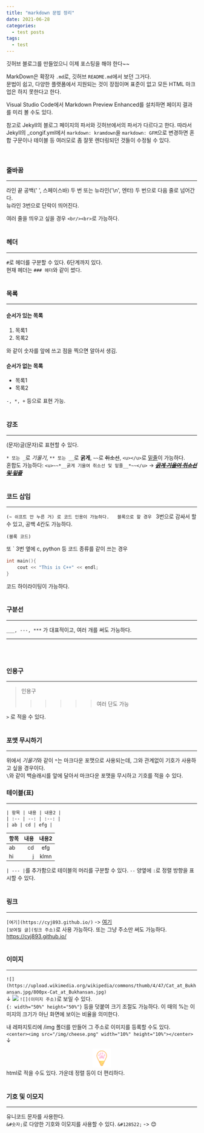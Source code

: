 ```yaml
---
title: "markdown 문법 정리"
date: 2021-06-28
categories:
  - test posts
tags:
  - test
---
```


깃허브 블로그를 만들었으니 이제 포스팅을 해야 한다~~

MarkDown은 확장자 `.md`로, 깃허브 `README.md`에서 보던 그거다.  
문법이 쉽고, 다양한 플랫폼에서 지원되는 것이 장점이며 표준이 없고 모든 HTML 마크업은 하지 못한다고 한다.

Visual Studio Code에서 Markdown Preview Enhanced를 설치하면 페이지 결과를 미리 볼 수도 있다.  

참고로 Jekyll의 블로그 페이지의 파서와 깃허브에서의 파서가 다르다고 한다. 따라서 Jekyll의 _congif.yml에서 `markdown: kramdown`을 `markdown: GFM`으로 변경하면 혼합 구문이나 테이블 등 여러모로 좀 잘못 렌더링되던 것들이 수정될 수 있다.  
<br/><br>

### 줄바꿈
---
라인 끝 공백(' ', 스페이스바) 두 번 또는 뉴라인('\n', 엔터) 두 번으로 다음 줄로 넘어간다.  
뉴라인 3번으로 단락이 띄어진다.

여러 줄을 띄우고 싶을 경우 `<br/><br>`로 가능하다.
<br/><br>

### 헤더
---
`#`로 헤더를 구분할 수 있다. 6단계까지 있다.  
현재 헤더는 `### 헤더`와 같이 썼다.
<br/><br>

### 목록
---
#### 순서가 있는 목록
1. 목록1
2. 목록2

와 같이 숫자를 앞에 쓰고 점을 찍으면 알아서 생김.

#### 순서가 없는 목록
- 목록1
- 목록2

`-, *, +` 등으로 표현 가능.
<br/><br>

### 강조
---
(문자)글(문자)로 표현할 수 있다.  

`* 또는 _`로 *기울기*, `** 또는 __`로 **굵게**, `~~`로 ~~취소선~~, `<u></u>`로 <u>밑줄</u>이 가능하다.  
혼합도 가능하다: `<u>~~*__굵게 기울여 취소선 및 밑줄__*~~</u>` -> <u>~~*__굵게 기울여 취소선 및 밑줄__*~~</u>
<br/><br>

### 코드 삽입
---
`(~ 쉬프트 안 누른 거) 로 코드 인용이 가능하다.  
블록으로 할 경우 ` 3번으로 감싸서 할 수 있고, 공백 4칸도 가능하다.  
```
(블록 코드)
```
또 ` 3번 옆에  c, python 등 코드 종류를 같이 쓰는 경우
```cpp
int main(){
    cout << "This is C++" << endl;
}
```
코드 하이라이팅이 가능하다.
<br/><br>

### 구분선
---
`___, ---, ***` 가 대표적이고, 여러 개를 써도 가능하다.
___
<br/><br>

### 인용구
---
> 인용구
>>>>>> 여러 단도 가능

`>` 로 적을 수 있다.
<br/><br>

### 포맷 무시하기
---
위에서 *기울기*와 같이 `*`는 마크다운 포맷으로 사용되는데, 그와 관계없이 기호가 사용하고 싶을 경우이다.  
`\`와 같이 백슬래시를 앞에 달아서 마크다운 포맷을 무시하고 기호를 적을 수 있다.

### 테이블(표)
---
```
| 항목 | 내용 | 내용2 |
| :-- | --: | :--: |
| ab | cd | efg |
```
| 항목 | 내용 | 내용2 |
| :-- | --: | :--: |
| ab | cd | efg |
| hi | j | klmn |

`| --- |`를 추가함으로 테이블의 머리를 구분할 수 있다.
`--` 양옆에 `:`로 정렬 방향을 표시할 수 있다.
<br/><br>

### 링크
---
`[여기](https://cyj893.github.io/)` -> [여기](https://cyj893.github.io/)  
`[보여질 글](링크 주소)`로  사용 가능하다. 또는 그냥 주소만 써도 가능하다. https://cyj893.github.io/
<br/><br>

### 이미지
---
`![](https://upload.wikimedia.org/wikipedia/commons/thumb/4/47/Cat_at_Bukhansan.jpg/800px-Cat_at_Bukhansan.jpg)`  
↓
![](https://upload.wikimedia.org/wikipedia/commons/thumb/4/47/Cat_at_Bukhansan.jpg/800px-Cat_at_Bukhansan.jpg)
`![](이미지 주소)`로 보일 수 있다.  
`{: width="50%" height="50%"}` 등을 덧붙여 크기 조절도 가능하다. 이 때의 %는 이미지의 크기가 아닌 화면에 보이는 비율을 의미한다.

내 레파지토리에 /img 폴더를 만들어 그 주소로 이미지를 등록할 수도 있다.  
`<center><img src="/img/cheese.png" width="10%" height="10%"></center>`  
↓
<center><img src="/img/cheese.png" width="10%" height="10%"></center>
html로 적을 수도 있다. 가운데 정렬 등이 더 편리하다.  
<br/><br>

### 기호 및 이모지
---
유니코드 문자를 사용한다.  
`&#숫자;`로 다양한 기호와 이모지를 사용할 수 있다. `&#128522;` -> &#128522;
<br/><br>

